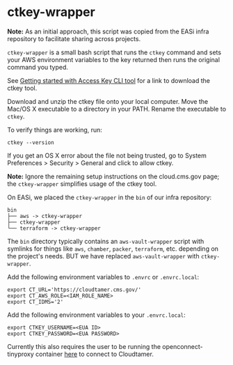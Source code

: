 # ctkey-wrapper

**Note:** As an initial approach, this script was copied from the EASi infra
repository to facilitate sharing across projects.

`ctkey-wrapper` is a small bash script that runs the `ctkey` command and sets your
AWS environment variables to the key returned then runs the original command you
typed.

See [Getting started with Access Key CLI
tool](https://cloud.cms.gov/getting-started-access-key-cli-tool) for a link to
download the ctkey tool.

Download and unzip the ctkey file onto your local computer. Move the Mac/OS X
executable to a directory in your PATH. Rename the executable to `ctkey`.

To verify things are working, run:

```shell
ctkey --version
```

If you get an OS X error about the file not being trusted, go to System
Preferences > Security > General and click to allow ctkey.

**Note:** Ignore the remaining setup instructions on the cloud.cms.gov page; the
`ctkey-wrapper` simplifies usage of the ctkey tool.

On EASi, we placed the `ctkey-wrapper` in the `bin` of our infra repository:

```text
bin
├── aws -> ctkey-wrapper
├── ctkey-wrapper
└── terraform -> ctkey-wrapper
```

The `bin` directory typically contains an `aws-vault-wrapper` script with
symlinks for things like `aws`, `chamber`, `packer`, `terraform`, etc. depending
on the project's needs. BUT we have replaced `aws-vault-wrapper` with
`ctkey-wrapper`.

Add the following environment variables to `.envrc` or `.envrc.local`:

```shell
export CT_URL='https://cloudtamer.cms.gov/'
export CT_AWS_ROLE=<IAM_ROLE_NAME>
export CT_IDMS='2'
```

Add the following environment variables to your `.envrc.local`:

```shell
export CTKEY_USERNAME=<EUA ID>
export CTKEY_PASSWORD=<EUA PASSWORD>
```

Currently this also requires the user to be running the openconnect-tinyproxy
container [here](https://github.com/trussworks/openconnect-tinyproxy) to connect
to Cloudtamer.
